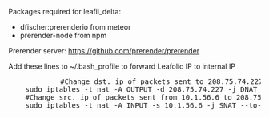 Packages required for leafii_delta:
<ul style="list-style-type:disc">
	<li>dfischer:prerenderio from meteor</li>
	<li>prerender-node from npm</li>
</ul>

Prerender server: https://github.com/prerender/prerender

Add these lines to ~/.bash_profile to forward Leafolio IP to internal IP
<pre style="text-indent: 5em;">
	#Change dst. ip of packets sent to 208.75.74.227 to 10.1.56.6
	sudo iptables -t nat -A OUTPUT -d 208.75.74.227 -j DNAT --to-destination 10.1.56.6
	#Change src. ip of packets sent from 10.1.56.6 to 208.75.74.227
	sudo iptables -t nat -A INPUT -s 10.1.56.6 -j SNAT --to-source 208.75.74.227
</pre>
